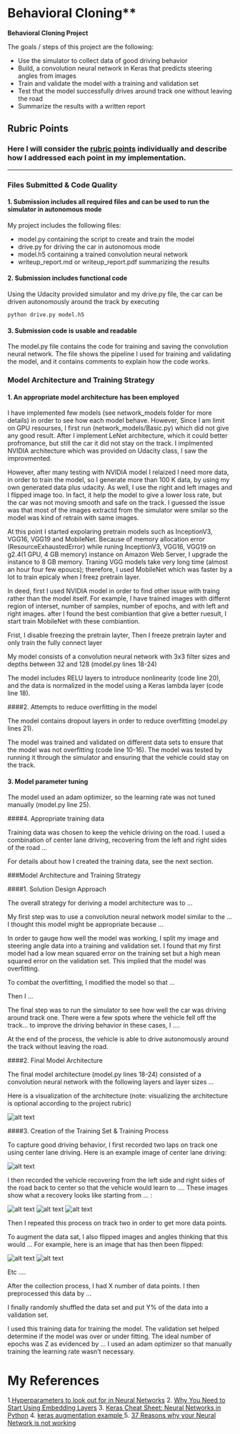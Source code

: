 # Behavioral Cloning** 



**Behavioral Cloning Project**

The goals / steps of this project are the following:
* Use the simulator to collect data of good driving behavior
* Build, a convolution neural network in Keras that predicts steering angles from images
* Train and validate the model with a training and validation set
* Test that the model successfully drives around track one without leaving the road
* Summarize the results with a written report


[//]: # (Image References)

[image1]: ./examples/placeholder.png "Model Visualization"
[image2]: ./examples/placeholder.png "Grayscaling"
[image3]: ./examples/placeholder_small.png "Recovery Image"
[image4]: ./examples/placeholder_small.png "Recovery Image"
[image5]: ./examples/placeholder_small.png "Recovery Image"
[image6]: ./examples/placeholder_small.png "Normal Image"
[image7]: ./examples/placeholder_small.png "Flipped Image"

## Rubric Points
### Here I will consider the [rubric points](https://review.udacity.com/#!/rubrics/432/view) individually and describe how I addressed each point in my implementation.  

---
### Files Submitted & Code Quality

#### 1. Submission includes all required files and can be used to run the simulator in autonomous mode

My project includes the following files:
* model.py containing the script to create and train the model
* drive.py for driving the car in autonomous mode
* model.h5 containing a trained convolution neural network 
* writeup_report.md or writeup_report.pdf summarizing the results

#### 2. Submission includes functional code
Using the Udacity provided simulator and my drive.py file, the car can be driven autonomously around the track by executing 
```
python drive.py model.h5
```

#### 3. Submission code is usable and readable

The model.py file contains the code for training and saving the convolution neural network. The file shows the pipeline I used for training and validating the model, and it contains comments to explain how the code works.

### Model Architecture and Training Strategy

#### 1. An appropriate model architecture has been employed

I have implemented few models (see network_models folder for more details) in order to see how each model behave. However, Since I am limit on GPU resourses, I first run (network_models/Basic.py) which did not give any good result. After I implement LeNet architecture, which it could better profromance, but still the car it did not stay on the track. I implmented NVIDIA architecture which was provided on Udacity class, I saw the improvmented. 

However, after many testing with NVIDIA model I relaized I need more data, in order to train the model, so I generate more than 100 K data, by using my own generated data plus udacity. As well, I use the right and left images and I flipped image too. In fact, it help the model to give a lower loss rate, but the car was not moving smooth and safe on the track. I guessed the issue was that most of the images extractd from the simulator were smilar so the model was kind of retrain with same images.

At this point I started expolaring pretrain models such as InceptionV3, VGG16, VGG19 and MobileNet. 
Because of memory allocation error (ResourceExhaustedError) while runing InceptionV3, VGG16, VGG19 on g2.4(1 GPU, 4 GB memory) instance on Amazon Web Server, I upgrade the instance to 8 GB memory. Traning VGG models take very long time (almost an hour four few epoucs); therefore, I used MobileNet which was faster by a lot to train epicaly when I freez pretrain layer.

In deed, first I used NVIDIA model in order to find other issue with traing rather than the model itself. For example, I have trained images with differnt region of interset, number of samples, number of epochs, and with left and right images. after I found the best combiantion that give a better ruesult, I start train MobileNet with these combiantion.

Frist, I disable freezing the pretrain layter, Then I freeze pretrain layter and only train the fully connect layer 


My model consists of a convolution neural network with 3x3 filter sizes and depths between 32 and 128 (model.py lines 18-24) 

The model includes RELU layers to introduce nonlinearity (code line 20), and the data is normalized in the model using a Keras lambda layer (code line 18). 

####2. Attempts to reduce overfitting in the model

The model contains dropout layers in order to reduce overfitting (model.py lines 21). 

The model was trained and validated on different data sets to ensure that the model was not overfitting (code line 10-16). The model was tested by running it through the simulator and ensuring that the vehicle could stay on the track.

#### 3. Model parameter tuning

The model used an adam optimizer, so the learning rate was not tuned manually (model.py line 25).

####4. Appropriate training data

Training data was chosen to keep the vehicle driving on the road. I used a combination of center lane driving, recovering from the left and right sides of the road ... 

For details about how I created the training data, see the next section. 

###Model Architecture and Training Strategy

####1. Solution Design Approach

The overall strategy for deriving a model architecture was to ...

My first step was to use a convolution neural network model similar to the ... I thought this model might be appropriate because ...

In order to gauge how well the model was working, I split my image and steering angle data into a training and validation set. I found that my first model had a low mean squared error on the training set but a high mean squared error on the validation set. This implied that the model was overfitting. 

To combat the overfitting, I modified the model so that ...

Then I ... 

The final step was to run the simulator to see how well the car was driving around track one. There were a few spots where the vehicle fell off the track... to improve the driving behavior in these cases, I ....

At the end of the process, the vehicle is able to drive autonomously around the track without leaving the road.

####2. Final Model Architecture

The final model architecture (model.py lines 18-24) consisted of a convolution neural network with the following layers and layer sizes ...

Here is a visualization of the architecture (note: visualizing the architecture is optional according to the project rubric)

![alt text][image1]

####3. Creation of the Training Set & Training Process

To capture good driving behavior, I first recorded two laps on track one using center lane driving. Here is an example image of center lane driving:

![alt text][image2]

I then recorded the vehicle recovering from the left side and right sides of the road back to center so that the vehicle would learn to .... These images show what a recovery looks like starting from ... :

![alt text][image3]
![alt text][image4]
![alt text][image5]

Then I repeated this process on track two in order to get more data points.

To augment the data sat, I also flipped images and angles thinking that this would ... For example, here is an image that has then been flipped:

![alt text][image6]
![alt text][image7]

Etc ....

After the collection process, I had X number of data points. I then preprocessed this data by ...


I finally randomly shuffled the data set and put Y% of the data into a validation set. 

I used this training data for training the model. The validation set helped determine if the model was over or under fitting. The ideal number of epochs was Z as evidenced by ... I used an adam optimizer so that manually training the learning rate wasn't necessary.

# My References 
1.[Hyperparameters to look out for in Neural Networks](https://www.analyticsvidhya.com/blog/2016/10/tutorial-optimizing-neural-networks-using-keras-with-image-recognition-case-study/#six)
2. [Why You Need to Start Using Embedding Layers](https://medium.com/towards-data-science/deep-learning-4-embedding-layers-f9a02d55ac12)
3. [Keras Cheat Sheet: Neural Networks in Python](https://www.datacamp.com/community/blog/keras-cheat-sheet)
4. [keras augmentation example ](https://gist.github.com/fchollet/0830affa1f7f19fd47b06d4cf89ed44d)
5. [37 Reasons why your Neural Network is not working](https://blog.slavv.com/37-reasons-why-your-neural-network-is-not-working-4020854bd607)